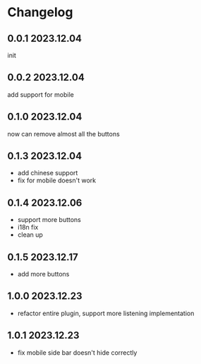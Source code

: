 # Changelog

## 0.0.1 2023.12.04
init

## 0.0.2 2023.12.04
add support for mobile

## 0.1.0 2023.12.04
now can remove almost all the buttons

## 0.1.3 2023.12.04
 - add chinese support   
 - fix for mobile doesn't work   

 ## 0.1.4 2023.12.06
  - support more buttons
  - i18n fix
  - clean up

## 0.1.5 2023.12.17
 - add more buttons

## 1.0.0 2023.12.23
 - refactor entire plugin, support more listening implementation

## 1.0.1 2023.12.23
 - fix mobile side bar doesn't hide correctly